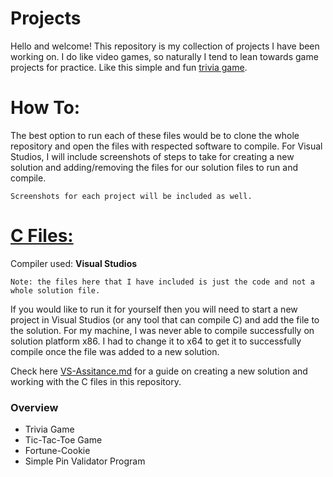 # Projects
Hello and welcome! This repository is my collection of projects I have been working on. I do like video games, so naturally I tend to lean towards game projects for practice. Like this simple and fun [trivia game](https://github.com/aquaman48/Projects/blob/main/C%20Projects/Trivia_Game/Trivia-Game.md#trivia-game-).


# How To:

The best option to run each of these files would be to clone the whole repository and open the files with respected software to compile. For Visual Studios, I will include screenshots of steps to take for creating a new solution and adding/removing the files for our solution files to run and compile. 

`Screenshots for each project will be included as well.`

# [C Files:](https://github.com/aquaman48/Projects/tree/main/C%20Projects)

Compiler used: **Visual Studios**

`Note: the files here that I have included is just the code and not a whole solution file.` 

If you would like to run it for yourself then you will need to start a new project in Visual Studios (or any tool that can compile C) and add the file to the solution. For my machine, I was never able to compile successfully on solution platform x86. I had to change it to x64 to get it to successfully compile once the file was added to a new solution. 

Check here [VS-Assitance.md]() for a guide on creating a new solution and working with the C files in this repository. 


### Overview

- Trivia Game
- Tic-Tac-Toe Game
- Fortune-Cookie 
- Simple Pin Validator Program
